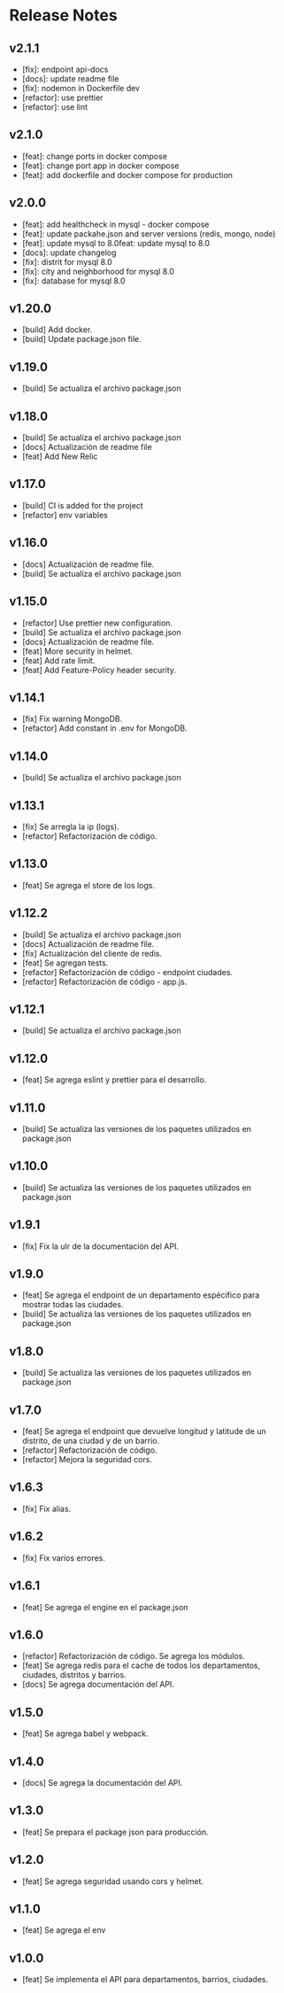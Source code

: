# Release Notes

## v2.1.1

-   [fix]: endpoint api-docs
-   [docs]: update readme file
-   [fix]: nodemon in Dockerfile dev
-   [refactor]: use prettier
-   [refactor]: use lint

## v2.1.0

-   [feat]: change ports in docker compose
-   [feat]: change port app in docker compose
-   [feat]: add dockerfile and docker compose for production

## v2.0.0

-   [feat]: add healthcheck in mysql - docker compose
-   [feat]: update packahe.json and server versions (redis, mongo, node)
-   [feat]: update mysql to 8.0feat: update mysql to 8.0
-   [docs]: update changelog
-   [fix]: distrit for mysql 8.0
-   [fix]: city and neighborhood for mysql 8.0
-   [fix]: database for mysql 8.0

## v1.20.0

-   [build] Add docker.
-   [build] Update package.json file.

## v1.19.0

-   [build] Se actualiza el archivo package.json

## v1.18.0

-   [build] Se actualiza el archivo package.json
-   [docs] Actualización de readme file
-   [feat] Add New Relic

## v1.17.0

-   [build] CI is added for the project
-   [refactor] env variables

## v1.16.0

-   [docs] Actualización de readme file.
-   [build] Se actualiza el archivo package.json

## v1.15.0

-   [refactor] Use prettier new configuration.
-   [build] Se actualiza el archivo package.json
-   [docs] Actualización de readme file.
-   [feat] More security in helmet.
-   [feat] Add rate limit.
-   [feat] Add Feature-Policy header security.

## v1.14.1

-   [fix] Fix warning MongoDB.
-   [refactor] Add constant in .env for MongoDB.

## v1.14.0

-   [build] Se actualiza el archivo package.json

## v1.13.1

-   [fix] Se arregla la ip (logs).
-   [refactor] Refactorización de código.

## v1.13.0

-   [feat] Se agrega el store de los logs.

## v1.12.2

-   [build] Se actualiza el archivo package.json
-   [docs] Actualización de readme file.
-   [fix] Actualización del cliente de redis.
-   [feat] Se agregan tests.
-   [refactor] Refactorización de código - endpoint ciudades.
-   [refactor] Refactorización de código - app.js.

## v1.12.1

-   [build] Se actualiza el archivo package.json

## v1.12.0

-   [feat] Se agrega eslint y prettier para el desarrollo.

## v1.11.0

-   [build] Se actualiza las versiones de los paquetes utilizados en package.json

## v1.10.0

-   [build] Se actualiza las versiones de los paquetes utilizados en package.json

## v1.9.1

-   [fix] Fix la ulr de la documentación del API.

## v1.9.0

-   [feat] Se agrega el endpoint de un departamento espécifico para mostrar todas las ciudades.
-   [build] Se actualiza las versiones de los paquetes utilizados en package.json

## v1.8.0

-   [build] Se actualiza las versiones de los paquetes utilizados en package.json

## v1.7.0

-   [feat] Se agrega el endpoint que devuelve longitud y latitude de un distrito, de una ciudad y de un barrio.
-   [refactor] Refactorización de código.
-   [refactor] Mejora la seguridad cors.

## v1.6.3

-   [fix] Fix alias.

## v1.6.2

-   [fix] Fix varios errores.

## v1.6.1

-   [feat] Se agrega el engine en el package.json

## v1.6.0

-   [refactor] Refactorización de código. Se agrega los módulos.
-   [feat] Se agrega redis para el cache de todos los departamentos, ciudades, distritos y barrios.
-   [docs] Se agrega documentación del API.

## v1.5.0

-   [feat] Se agrega babel y webpack.

## v1.4.0

-   [docs] Se agrega la documentación del API.

## v1.3.0

-   [feat] Se prepara el package json para producción.

## v1.2.0

-   [feat] Se agrega seguridad usando cors y helmet.

## v1.1.0

-   [feat] Se agrega el env

## v1.0.0

-   [feat] Se implementa el API para departamentos, barrios, ciudades.
